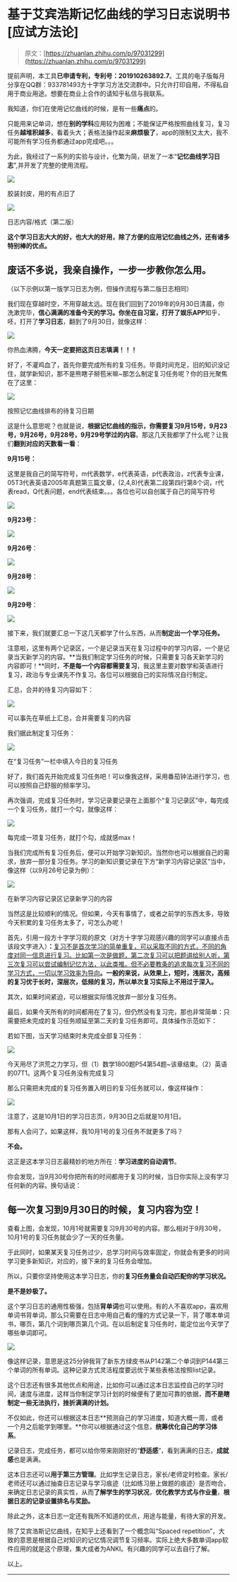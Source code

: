 # 基于艾宾浩斯记忆曲线的学习日志说明书[应试方法论]

> 原文：[https://zhuanlan.zhihu.com/p/97031299](https://zhuanlan.zhihu.com/p/97031299)

提前声明，本工具**已申请专利，专利号：201910263892.7**。工具的电子版每月分享在QQ群：933781493方十字学习方法交流群中。只允许打印自用，不得私自用于商业用途。想要在商业上合作的请知乎私信与我联系。

我知道，你们在使用记忆曲线的时候，是有一些**痛点**的。

只能用来记单词，想在**别的学科**应用较为困难；不能保证严格按照曲线复习，复习任务**越堆积越多**，看着头大；表格法操作起来**麻烦极了**，app的限制又太大，我不可能所有学习任务都通过app完成吧。。。

为此，我经过了一系列的实验与设计，化繁为简，研发了一本“**记忆曲线学习日志**",并开发了完整的使用流程。

![](img/c27dc931e4e3d574b3e76870828120b9.png)

胶装封皮，用的有点旧了



![](img/f97c66279f37345660cb42de33d2b66e.png)

日志内容/格式（第二版）



**这个学习日志大大的好，也大大的好用，除了方便的应用记忆曲线之外，还有诸多特别棒的优点。**

## **废话不多说，我亲自操作，一步一步教你怎么用。**

（以下示例以第一版学习日志为例，但操作流程与第二版日志相同）

我们现在穿越时空，不用穿越太远。现在我们回到了2019年的9月30日清晨，你洗漱完毕，**信心满满的准备今天的学习。**你坐在自习室，打开了**娱乐APP**知乎，呸，打开了**学习日志**，翻到了9月30日，就像这样：

![](img/3abd59b96f504b3fcf1de9c85c3d0abe.png)

你热血沸腾，**今天一定要把这页日志填满！！！**

好了，不灌鸡血了，首先你要完成所有的复习任务。毕竟时间充足，旧的知识没记住，就学新知识，那不是熊瞎子掰苞米嘛~那怎么制定复习任务呢？你的目光聚焦在了这里：

![](img/479bbc08c12c138486db13e31f689310.png)

按照记忆曲线排布的待复习日期



这是什么意思呢？也就是说，**根据记忆曲线的指示，你需要复习9月15号，9月23号，9月26号，9月28号，9月29号学过的内容**。那这几天我都学了什么呢？让我们**翻到对应的天数看一看**：

**9月15号：**

这里是我自己的简写符号，m代表数学，e代表英语，p代表政治，z代表专业课，05T3代表英语2005年真题第三篇文章，(2,4,8)代表第二段第四行第8个词，r代表read，Q代表问题，end代表结束。。。各位也可以自创属于自己的简写符号

![](img/e956760552c1e78ee9394df75e1d086c.png)

**9月23号：**

![](img/d77b7c5275071594544ae93a3030183e.png)

**9月26号**：

![](img/94cfc38a0621661c52b39029b3d71816.png)

**9月28号**：

![](img/16c951cf9c6b429c2cc7e84d4a449ba8.png)

**9月29号**：

![](img/80f825181ba220f59e8a3d46f015b8b9.png)

接下来，我们就要汇总一下这几天都学了什么东西，从而**制定出一个学习任务。**

注意啦，这里有两个记录区，一个是记录当天在复习过程中的学习内容，一个是记录当天新学习的内容。**当我们制定学习任务的时候，只需要复习各天新学习的内容即可！**同时，**不是每一个内容都需要复习**，我这里主要对数学和英语进行复习，政治与专业课先不作复习。各位可以根据自己的实际情况自行制定。

汇总，合并的待复习内容如下：

![](img/6feca41a6444e7f911d5c935a180e324.png)

可以事先在草纸上汇总，合并需要复习的内容



我们据此制定复习任务：

![](img/f9477a6d1d709d73f332db82f47c7133.png)

在“复习任务”一栏中填入今日的复习任务



好了，我们首先开始完成复习任务吧！可以像我这样，采用番茄钟法进行学习，也可以按照自己舒服的频率学习。

再次强调，完成复习任务时，学习记录要记录在上面那个“复习记录区”中，每完成一个复习任务，就打一个勾，就像这样：

![](img/a5581670ef45c452e452567d8bed4846.png)

每完成一项复习任务，就打个勾，成就感max！



当我们完成所有复习任务后，便可以开始学习新知识。当然你也可以根据自己的需求，放弃一部分复习任务。学习的新知识要记录在下方“新学习内容记录区”当中，像这样（以9月26号记录为例）：

![](img/a286339554f1f06a58741ab11745ebb7.png)

在新学习内容记录区记录新学习的内容



当然这是比较顺利的情况。但如果，今天有事情了，或者之前学的东西太多，导致今天积累的复习任务太多了，可怎么办呢！

首先，引用一段方十字学习观的原文（对方十字学习观感兴趣的同学可以直接点击该段文字进入）**：**[复习不是首次学习的简单重复，可以采取不同的方式，不同的角度对同一信息进行复习。比如第一次是做题，第二次复习可以把题讲给别人听，第三次复习可以尝试编制记忆方法，以此类推。但不必要教条的追求每次复习不同的学习方式，一切以学习效率为导向](https://www.zhihu.com/question/20416520/answer/920498567)**。**一般的来说，从效果上，**短时，浅层次，高频的复习优于长时，深层次，低频的复习**，所以单次复习实际上**不用过于深入。**

其次，如果时间紧迫，可以根据实际情况放弃一部分复习任务。

最后，如果今天所有的时间都用在了复习，但仍然没有复习完，那也非常简单：只需要把未完成的复习任务顺延至第二天的复习任务即可。具体操作示范如下：

若如下图，当天学习结束时未完成全部复习任务：

![](img/a63e522e0d785ff1dd037763d7f5eb59.png)

今天用尽了洪荒之力学习，但（1）数学1800题P54第54题~该章结束。（2）英语的07T1。这两个复习任务没有完成复习



那么只需把未完成的复习任务置入明日的复习任务就可以，像这样操作：

![](img/eeb7f02dd756e99a5eb726f47ba27d76.png)

注意了，这是10月1日的学习日志页，9月30日之后就是10月1日。



那有人会问了，如果这样，我10月1号的复习任务不就更多了吗？

**不会。**

这正是这本学习日志最精妙的地方所在：**学习进度的自动调节**。

你会发现，当9月30号你把所有的时间都用于复习的时候，当日你实际上没有学习任何新的内容。换句话说：

## **每一次复习到9月30日的时候，复习内容为空！**

查看上图，会发现，10月1号就需要复习9月30号的内容。那么相对于9月30号，10月1号的复习任务就会少了一天的任务量。

于此同时，如果某天复习任务过少，总学习时间与效率固定，你就会有更多的时间学习更多新知识，对应的，接下来的复习任务会增加。

所以，只要你坚持使用这本学习日志，你的**复习任务量会自动匹配你的学习状况。**

**是不是妙极了。**

这个学习日志的通用性极强，包括**背单词**也可以使用。有的人不喜欢app，喜欢用单词书背单词，那么只需要在日志中用自己看的懂的方式记录一下，背了哪本单词书，哪页，第几个词到哪页第几个词。在以后制定复习任务时，能定位出今天学了哪些单词即可。

![](img/1172b366db21b3e0d169fbf5069f8184.png)

像这样记录，意思是这25分钟我背了新东方绿皮书从P142第二个单词到P144第三个单词的所有单词。这种记录方式灵活程度要远优于某些表格法按照list记录。



这个日志还有很多其他优点和用途，比如你可以通过这本日志监控自己的学习时间，速度与进度，这样当你制定学习计划的时候便有了更加可靠的依据，**而不是瞎制定一些无法执行，挫折满满的计划。**

不仅如此，你还可以根据这本日志**预测自己的学习进度，知道大概一周，或者一个月之后能学到哪里。**你可以根据通过这个信息，**统筹优化自己的学习体系**。

记录日志，完成任务，都可以给你带来刚刚好的“**舒适感**”，看到满满的日志，**成就感**也是满满。

这本日志还可以**用于第三方管理**。比如学生记录日志，家长/老师定时检查。家长/老师还可以通过抽查日志记录与学习痕迹（比如练习册上做题的痕迹）是否吻合，来确定日志记录的真实性，从而**了解学生的学习状况**，**优化教学方式与作业量**，**根据日志的记录设置排名与奖励。**

除此之外，这本日志一定还有我所不知道的优点，用途与能量，有待大家的开发。

除了艾宾浩斯记忆曲线，在知乎上还看到了一个概念叫“Spaced repetition”，大致的意思是根据自己对知识的记忆情况调节复习频率。实际上绝大多数单词app软件应用的就是这个原理，集大成者为ANKI。有兴趣的同学可以去自行了解。

以上。

* * *